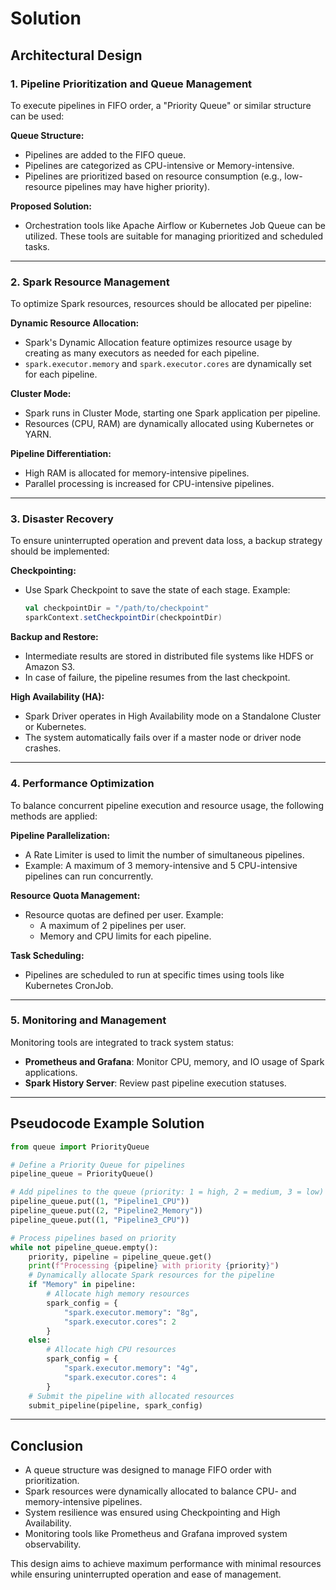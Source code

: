 # Solution

## Architectural Design

### 1. Pipeline Prioritization and Queue Management
To execute pipelines in FIFO order, a "Priority Queue" or similar structure can be used:

**Queue Structure:**
- Pipelines are added to the FIFO queue.
- Pipelines are categorized as CPU-intensive or Memory-intensive.
- Pipelines are prioritized based on resource consumption (e.g., low-resource pipelines may have higher priority).

**Proposed Solution:**  
- Orchestration tools like Apache Airflow or Kubernetes Job Queue can be utilized. These tools are suitable for managing prioritized and scheduled tasks.

---

### 2. Spark Resource Management
To optimize Spark resources, resources should be allocated per pipeline:

**Dynamic Resource Allocation:**  
- Spark's Dynamic Allocation feature optimizes resource usage by creating as many executors as needed for each pipeline.
- `spark.executor.memory` and `spark.executor.cores` are dynamically set for each pipeline.

**Cluster Mode:**
- Spark runs in Cluster Mode, starting one Spark application per pipeline.
- Resources (CPU, RAM) are dynamically allocated using Kubernetes or YARN.

**Pipeline Differentiation:**
- High RAM is allocated for memory-intensive pipelines.
- Parallel processing is increased for CPU-intensive pipelines.

---

### 3. Disaster Recovery
To ensure uninterrupted operation and prevent data loss, a backup strategy should be implemented:

**Checkpointing:**
- Use Spark Checkpoint to save the state of each stage. Example:
  ```scala
  val checkpointDir = "/path/to/checkpoint"
  sparkContext.setCheckpointDir(checkpointDir)
  ```

**Backup and Restore:**
- Intermediate results are stored in distributed file systems like HDFS or Amazon S3.
- In case of failure, the pipeline resumes from the last checkpoint.

**High Availability (HA):**
- Spark Driver operates in High Availability mode on a Standalone Cluster or Kubernetes.
- The system automatically fails over if a master node or driver node crashes.

---

### 4. Performance Optimization
To balance concurrent pipeline execution and resource usage, the following methods are applied:

**Pipeline Parallelization:**
- A Rate Limiter is used to limit the number of simultaneous pipelines.
- Example: A maximum of 3 memory-intensive and 5 CPU-intensive pipelines can run concurrently.

**Resource Quota Management:**
- Resource quotas are defined per user. Example:
  - A maximum of 2 pipelines per user.
  - Memory and CPU limits for each pipeline.

**Task Scheduling:**
- Pipelines are scheduled to run at specific times using tools like Kubernetes CronJob.

---

### 5. Monitoring and Management
Monitoring tools are integrated to track system status:

- **Prometheus and Grafana**: Monitor CPU, memory, and IO usage of Spark applications.
- **Spark History Server**: Review past pipeline execution statuses.

---

## Pseudocode Example Solution

```python
from queue import PriorityQueue

# Define a Priority Queue for pipelines
pipeline_queue = PriorityQueue()

# Add pipelines to the queue (priority: 1 = high, 2 = medium, 3 = low)
pipeline_queue.put((1, "Pipeline1_CPU"))
pipeline_queue.put((2, "Pipeline2_Memory"))
pipeline_queue.put((1, "Pipeline3_CPU"))

# Process pipelines based on priority
while not pipeline_queue.empty():
    priority, pipeline = pipeline_queue.get()
    print(f"Processing {pipeline} with priority {priority}")
    # Dynamically allocate Spark resources for the pipeline
    if "Memory" in pipeline:
        # Allocate high memory resources
        spark_config = {
            "spark.executor.memory": "8g",
            "spark.executor.cores": 2
        }
    else:
        # Allocate high CPU resources
        spark_config = {
            "spark.executor.memory": "4g",
            "spark.executor.cores": 4
        }
    # Submit the pipeline with allocated resources
    submit_pipeline(pipeline, spark_config)
```  

---

## Conclusion

- A queue structure was designed to manage FIFO order with prioritization.
- Spark resources were dynamically allocated to balance CPU- and memory-intensive pipelines.
- System resilience was ensured using Checkpointing and High Availability.
- Monitoring tools like Prometheus and Grafana improved system observability.

This design aims to achieve maximum performance with minimal resources while ensuring uninterrupted operation and ease of management.
